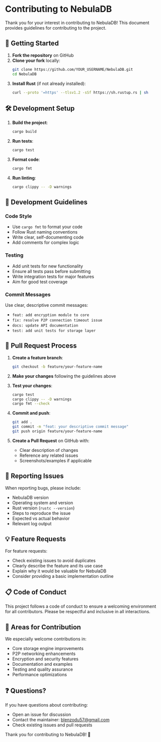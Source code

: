 # Contributing to NebulaDB

Thank you for your interest in contributing to NebulaDB! This document provides guidelines for contributing to the project.

## 🚀 Getting Started

1. **Fork the repository** on GitHub
2. **Clone your fork** locally:
   ```bash
   git clone https://github.com/YOUR_USERNAME/NebulaDB.git
   cd NebulaDB
   ```
3. **Install Rust** (if not already installed):
   ```bash
   curl --proto '=https' --tlsv1.2 -sSf https://sh.rustup.rs | sh
   ```

## 🛠️ Development Setup

1. **Build the project**:
   ```bash
   cargo build
   ```

2. **Run tests**:
   ```bash
   cargo test
   ```

3. **Format code**:
   ```bash
   cargo fmt
   ```

4. **Run linting**:
   ```bash
   cargo clippy -- -D warnings
   ```

## 📝 Development Guidelines

### Code Style
- Use `cargo fmt` to format your code
- Follow Rust naming conventions
- Write clear, self-documenting code
- Add comments for complex logic

### Testing
- Add unit tests for new functionality
- Ensure all tests pass before submitting
- Write integration tests for major features
- Aim for good test coverage

### Commit Messages
Use clear, descriptive commit messages:
- `feat: add encryption module to core`
- `fix: resolve P2P connection timeout issue`
- `docs: update API documentation`
- `test: add unit tests for storage layer`

## 🔄 Pull Request Process

1. **Create a feature branch**:
   ```bash
   git checkout -b feature/your-feature-name
   ```

2. **Make your changes** following the guidelines above

3. **Test your changes**:
   ```bash
   cargo test
   cargo clippy -- -D warnings
   cargo fmt --check
   ```

4. **Commit and push**:
   ```bash
   git add .
   git commit -m "feat: your descriptive commit message"
   git push origin feature/your-feature-name
   ```

5. **Create a Pull Request** on GitHub with:
   - Clear description of changes
   - Reference any related issues
   - Screenshots/examples if applicable

## 🐛 Reporting Issues

When reporting bugs, please include:
- NebulaDB version
- Operating system and version
- Rust version (`rustc --version`)
- Steps to reproduce the issue
- Expected vs actual behavior
- Relevant log output

## 💡 Feature Requests

For feature requests:
- Check existing issues to avoid duplicates
- Clearly describe the feature and its use case
- Explain why it would be valuable for NebulaDB
- Consider providing a basic implementation outline

## 📋 Code of Conduct

This project follows a code of conduct to ensure a welcoming environment for all contributors. Please be respectful and inclusive in all interactions.

## 🎯 Areas for Contribution

We especially welcome contributions in:
- Core storage engine improvements
- P2P networking enhancements  
- Encryption and security features
- Documentation and examples
- Testing and quality assurance
- Performance optimizations

## ❓ Questions?

If you have questions about contributing:
- Open an issue for discussion
- Contact the maintainer: blenzodu57@gmail.com
- Check existing issues and pull requests

Thank you for contributing to NebulaDB! 🌌